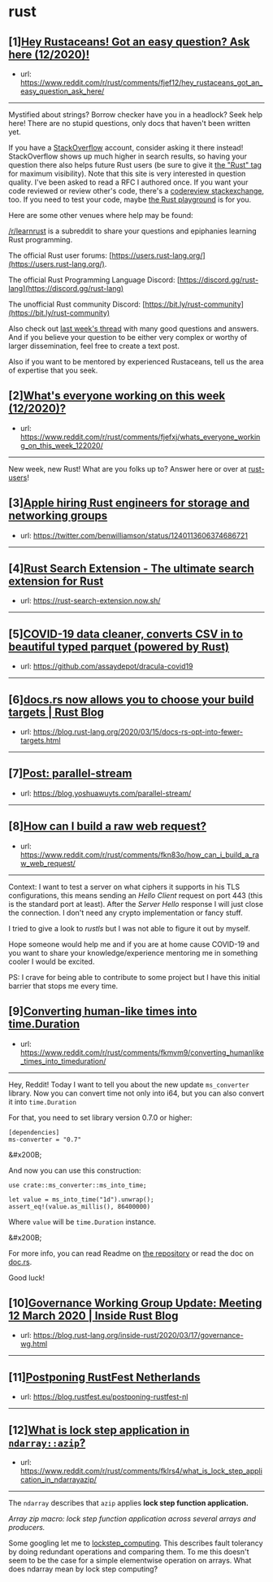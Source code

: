 # rust
## [1][Hey Rustaceans! Got an easy question? Ask here (12/2020)!](https://www.reddit.com/r/rust/comments/fjef12/hey_rustaceans_got_an_easy_question_ask_here/)
- url: https://www.reddit.com/r/rust/comments/fjef12/hey_rustaceans_got_an_easy_question_ask_here/
---
Mystified about strings? Borrow checker have you in a headlock? Seek help here! There are no stupid questions, only docs that haven't been written yet.

If you have a [StackOverflow](http://stackoverflow.com/) account, consider asking it there instead! StackOverflow shows up much higher in search results, so having your question there also helps future Rust users (be sure to give it [the "Rust" tag](http://stackoverflow.com/questions/tagged/rust) for maximum visibility). Note that this site is very interested in question quality. I've been asked to read a RFC I authored once. If you want your code reviewed or review other's code, there's a [codereview stackexchange](https://codereview.stackexchange.com/questions/tagged/rust), too. If you need to test your code, maybe [the Rust playground](https://play.rust-lang.org) is for you.

Here are some other venues where help may be found:

[/r/learnrust](https://www.reddit.com/r/learnrust) is a subreddit to share your questions and epiphanies learning Rust programming.

The official Rust user forums: [https://users.rust-lang.org/](https://users.rust-lang.org/).

The official Rust Programming Language Discord: [https://discord.gg/rust-lang](https://discord.gg/rust-lang)

The unofficial Rust community Discord: [https://bit.ly/rust-community](https://bit.ly/rust-community)

Also check out [last week's thread](https://reddit.com/r/rust/comments/fg0p1v/hey_rustaceans_got_an_easy_question_ask_here/) with many good questions and answers. And if you believe your question to be either very complex or worthy of larger dissemination, feel free to create a text post.

Also if you want to be mentored by experienced Rustaceans, tell us the area of expertise that you seek.
## [2][What's everyone working on this week (12/2020)?](https://www.reddit.com/r/rust/comments/fjefxj/whats_everyone_working_on_this_week_122020/)
- url: https://www.reddit.com/r/rust/comments/fjefxj/whats_everyone_working_on_this_week_122020/
---
New week, new Rust! What are you folks up to? Answer here or over at [rust-users](https://users.rust-lang.org/t/whats-everyone-working-on-this-week-12-2020/39545?u=llogiq)!
## [3][Apple hiring Rust engineers for storage and networking groups](https://www.reddit.com/r/rust/comments/fkngza/apple_hiring_rust_engineers_for_storage_and/)
- url: https://twitter.com/benwilliamson/status/1240113606374686721
---

## [4][Rust Search Extension - The ultimate search extension for Rust](https://www.reddit.com/r/rust/comments/fkmdwg/rust_search_extension_the_ultimate_search/)
- url: https://rust-search-extension.now.sh/
---

## [5][COVID-19 data cleaner, converts CSV in to beautiful typed parquet (powered by Rust)](https://www.reddit.com/r/rust/comments/fkhv5k/covid19_data_cleaner_converts_csv_in_to_beautiful/)
- url: https://github.com/assaydepot/dracula-covid19
---

## [6][docs.rs now allows you to choose your build targets | Rust Blog](https://www.reddit.com/r/rust/comments/fk9gey/docsrs_now_allows_you_to_choose_your_build/)
- url: https://blog.rust-lang.org/2020/03/15/docs-rs-opt-into-fewer-targets.html
---

## [7][Post: parallel-stream](https://www.reddit.com/r/rust/comments/fk74ef/post_parallelstream/)
- url: https://blog.yoshuawuyts.com/parallel-stream/
---

## [8][How can I build a raw web request?](https://www.reddit.com/r/rust/comments/fkn83o/how_can_i_build_a_raw_web_request/)
- url: https://www.reddit.com/r/rust/comments/fkn83o/how_can_i_build_a_raw_web_request/
---
Context: I want to test a server on what ciphers it supports in his TLS configurations, this means  sending an *Hello Client* request on port 443 (this is the standard port at least). After the *Server Hello* response I will just close the connection. I don't need any crypto implementation or fancy stuff.

I tried to give a look to *rustls* but I was not able to figure it out by myself.

Hope someone would help me and if you are at home cause COVID-19 and you want to share your knowledge/experience mentoring me in something cooler I would be excited.

PS: I crave for being able to contribute to some project but I have this initial barrier that stops me every time.
## [9][Converting human-like times into time.Duration](https://www.reddit.com/r/rust/comments/fkmvm9/converting_humanlike_times_into_timeduration/)
- url: https://www.reddit.com/r/rust/comments/fkmvm9/converting_humanlike_times_into_timeduration/
---
Hey, Reddit! Today I want to tell you about the new update `ms_converter` library. Now you can convert time not only into i64, but you can also convert it into `time.Duration`

For that, you need to set library version 0.7.0 or higher:

    [dependencies]
    ms-converter = "0.7"

&amp;#x200B;

And now you can use this construction:

    use crate::ms_converter::ms_into_time;
    
    let value = ms_into_time("1d").unwrap();
    assert_eq!(value.as_millis(), 86400000)

Where `value` will be `time.Duration` instance.

&amp;#x200B;

For more info, you can read Readme on [the repository](https://github.com/Mnwa/ms) or read the doc on [doc.rs](https://docs.rs/ms-converter/).

Good luck!
## [10][Governance Working Group Update: Meeting 12 March 2020 | Inside Rust Blog](https://www.reddit.com/r/rust/comments/fkfa2j/governance_working_group_update_meeting_12_march/)
- url: https://blog.rust-lang.org/inside-rust/2020/03/17/governance-wg.html
---

## [11][Postponing RustFest Netherlands](https://www.reddit.com/r/rust/comments/fk35ir/postponing_rustfest_netherlands/)
- url: https://blog.rustfest.eu/postponing-rustfest-nl
---

## [12][What is lock step application in `ndarray::azip`?](https://www.reddit.com/r/rust/comments/fklrs4/what_is_lock_step_application_in_ndarrayazip/)
- url: https://www.reddit.com/r/rust/comments/fklrs4/what_is_lock_step_application_in_ndarrayazip/
---
The `ndarray` describes that `azip` applies **lock step function application.**

*Array zip macro: lock step function application across several arrays and producers.*

Some googling let me to [lockstep\_computing](https://en.wikipedia.org/wiki/Lockstep_(computing)). This describes fault tolerancy by doing redundant operations and comparing them. To me this doesn't seem to be the case for a simple elementwise operation on arrays. What does ndarray mean by lock step computing?
